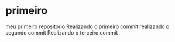 # primeiro
 meu primeiro repositorio
Realizando o primeiro commit
realizando o segundo commit
Realizando o terceiro commit

